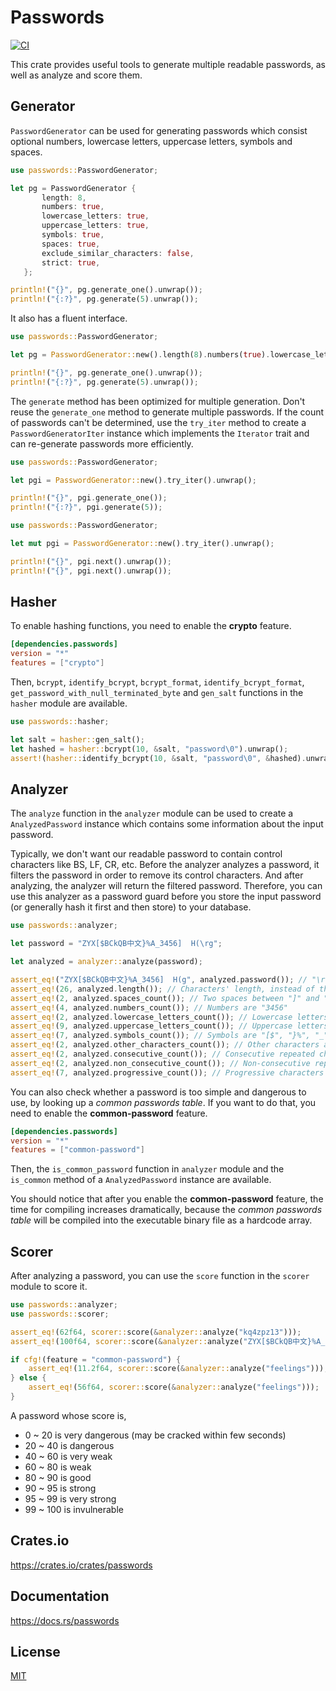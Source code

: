 Passwords
====================

[![CI](https://github.com/magiclen/passwords/actions/workflows/ci.yml/badge.svg)](https://github.com/magiclen/passwords/actions/workflows/ci.yml)

This crate provides useful tools to generate multiple readable passwords, as well as analyze and score them.

## Generator

`PasswordGenerator` can be used for generating passwords which consist optional numbers, lowercase letters, uppercase letters, symbols and spaces.

```rust
use passwords::PasswordGenerator;

let pg = PasswordGenerator {
       length: 8,
       numbers: true,
       lowercase_letters: true,
       uppercase_letters: true,
       symbols: true,
       spaces: true,
       exclude_similar_characters: false,
       strict: true,
   };

println!("{}", pg.generate_one().unwrap());
println!("{:?}", pg.generate(5).unwrap());
```

It also has a fluent interface.

```rust
use passwords::PasswordGenerator;

let pg = PasswordGenerator::new().length(8).numbers(true).lowercase_letters(true).uppercase_letters(true).symbols(true).spaces(true).exclude_similar_characters(true).strict(true);

println!("{}", pg.generate_one().unwrap());
println!("{:?}", pg.generate(5).unwrap());
```

The `generate` method has been optimized for multiple generation. Don't reuse the `generate_one` method to generate multiple passwords. If the count of passwords can't be determined, use the `try_iter` method to create a `PasswordGeneratorIter` instance which implements the `Iterator` trait and can re-generate passwords more efficiently.

```rust
use passwords::PasswordGenerator;

let pgi = PasswordGenerator::new().try_iter().unwrap();

println!("{}", pgi.generate_one());
println!("{:?}", pgi.generate(5));
```

```rust
use passwords::PasswordGenerator;

let mut pgi = PasswordGenerator::new().try_iter().unwrap();

println!("{}", pgi.next().unwrap());
println!("{}", pgi.next().unwrap());
```

## Hasher

To enable hashing functions, you need to enable the **crypto** feature.

```toml
[dependencies.passwords]
version = "*"
features = ["crypto"]
```

Then, `bcrypt`, `identify_bcrypt`, `bcrypt_format`, `identify_bcrypt_format`, `get_password_with_null_terminated_byte` and `gen_salt` functions in the `hasher` module are available.

```rust
use passwords::hasher;

let salt = hasher::gen_salt();
let hashed = hasher::bcrypt(10, &salt, "password\0").unwrap();
assert!(hasher::identify_bcrypt(10, &salt, "password\0", &hashed).unwrap());
```

## Analyzer

The `analyze` function in the `analyzer` module can be used to create a `AnalyzedPassword` instance which contains some information about the input password.

Typically, we don't want our readable password to contain control characters like BS, LF, CR, etc.
Before the analyzer analyzes a password, it filters the password in order to remove its control characters. And after analyzing, the analyzer will return the filtered password.
Therefore, you can use this analyzer as a password guard before you store the input password (or generally hash it first and then store) to your database.

```rust
use passwords::analyzer;

let password = "ZYX[$BCkQB中文}%A_3456]  H(\rg";

let analyzed = analyzer::analyze(password);

assert_eq!("ZYX[$BCkQB中文}%A_3456]  H(g", analyzed.password()); // "\r" was filtered
assert_eq!(26, analyzed.length()); // Characters' length, instead of that of UTF-8 bytes
assert_eq!(2, analyzed.spaces_count()); // Two spaces between "]" and "H"
assert_eq!(4, analyzed.numbers_count()); // Numbers are "3456"
assert_eq!(2, analyzed.lowercase_letters_count()); // Lowercase letters are "k" and "g"
assert_eq!(9, analyzed.uppercase_letters_count()); // Uppercase letters are "ZYX", "BC", "QB", "A" and "H"
assert_eq!(7, analyzed.symbols_count()); // Symbols are "[$", "}%", "_", "]" and "("
assert_eq!(2, analyzed.other_characters_count()); // Other characters are "中文". These characters are usually not included on the rainbow table.
assert_eq!(2, analyzed.consecutive_count()); // Consecutive repeated characters are "  " (two spaces)
assert_eq!(2, analyzed.non_consecutive_count()); // Non-consecutive repeated characters are "B" (appears twice)
assert_eq!(7, analyzed.progressive_count()); // Progressive characters are "ZYX" and "3456". "BC" is not counted, because its length is only 2, not three or more.
```

You can also check whether a password is too simple and dangerous to use, by looking up a *common passwords table*.
If you want to do that, you need to enable the **common-password** feature.

```toml
[dependencies.passwords]
version = "*"
features = ["common-password"]
```
Then, the `is_common_password` function in `analyzer` module and the `is_common` method of a `AnalyzedPassword` instance are available.

You should notice that after you enable the **common-password** feature, the time for compiling increases dramatically, because the *common passwords table* will be compiled into the executable binary file as a hardcode array.

## Scorer

After analyzing a password, you can use the `score` function in the `scorer` module to score it.

```rust
use passwords::analyzer;
use passwords::scorer;

assert_eq!(62f64, scorer::score(&analyzer::analyze("kq4zpz13")));
assert_eq!(100f64, scorer::score(&analyzer::analyze("ZYX[$BCkQB中文}%A_3456]  H(\rg")));

if cfg!(feature = "common-password") {
    assert_eq!(11.2f64, scorer::score(&analyzer::analyze("feelings"))); // "feelings" is common, so the score is punitively the original divided by 5
} else {
    assert_eq!(56f64, scorer::score(&analyzer::analyze("feelings")));
}
```

A password whose score is,

* 0 ~ 20 is very dangerous (may be cracked within few seconds)
* 20 ~ 40 is dangerous
* 40 ~ 60 is very weak
* 60 ~ 80 is weak
* 80 ~ 90 is good
* 90 ~ 95 is strong
* 95 ~ 99 is very strong
* 99 ~ 100 is invulnerable

## Crates.io

https://crates.io/crates/passwords

## Documentation

https://docs.rs/passwords

## License

[MIT](LICENSE)